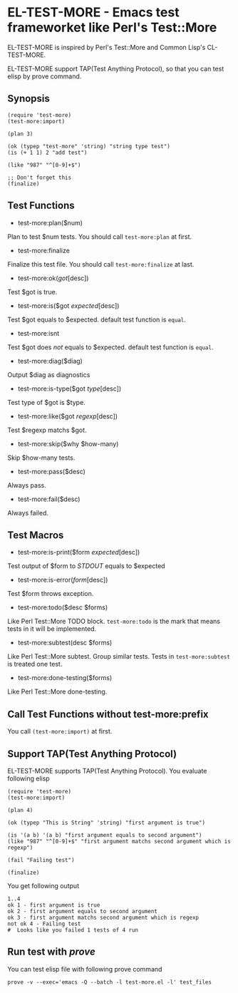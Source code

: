 # EL-TEST-MORE - Emacs test frameworket like Perl's Test::More
EL-TEST-MORE is inspired by Perl's Test::More and Common Lisp's CL-TEST-MORE.

EL-TEST-MORE support TAP(Test Anything Protocol), so that you can test elisp
by prove command.


## Synopsis

    (require 'test-more)
    (test-more:import)

    (plan 3)

    (ok (typep "test-more" 'string) "string type test")
    (is (+ 1 1) 2 "add test")

    (like "987" "^[0-9]+$")

    ;; Don't forget this
    (finalize)


## Test Functions

* test-more:plan($num)

Plan to test $num tests. You should call `test-more:plan` at first.

* test-more:finalize

Finalize this test file. You should call `test-more:finalize` at last.

* test-more:ok($got [$desc])

Test $got is true.

* test-more:is($got $expected [$desc])

Test $got equals to $expected. default test function is `equal`.

* test-more:isnt

Test $got does *not* equals to $expected. default test function is `equal`.

* test-more:diag($diag)

Output $diag as diagnostics

* test-more:is-type($got $type [$desc])

Test type of $got is $type.

* test-more:like($got $regexp [$desc])

Test $regexp matchs $got.

* test-more:skip($why $how-many)

Skip $how-many tests.

* test-more:pass($desc)

Always pass.

* test-more:fail($desc)

Always failed.


## Test Macros

* test-more:is-print($form $expected [$desc])

Test output of $form to *STDOUT* equals to $expected

* test-more:is-error($form [$desc])

Test $form throws exception.

* test-more:todo($desc $forms)

Like Perl Test::More TODO block.
`test-more:todo` is the mark that means tests in it will be implemented.

* test-more:subtest(desc $forms)

Like Perl Test::More subtest. Group similar tests.
Tests in `test-more:subtest` is treated one test.

* test-more:done-testing($forms)

Like Perl Test::More done-testing.


## Call Test Functions without test-more:prefix

You call `(test-more:import)` at first.


## Support TAP(Test Anything Protocol)

EL-TEST-MORE supports TAP(Test Anything Protocol).
You evaluate following elisp

    (require 'test-more)
    (test-more:import)

    (plan 4)

    (ok (typep "This is String" 'string) "first argument is true")

    (is '(a b) '(a b) "first argument equals to second argument")
    (like "987" "^[0-9]+$" "first argument matchs second argument which is regexp")

    (fail "Failing test")

    (finalize)

You get following output

    1..4
    ok 1 - first argument is true
    ok 2 - first argument equals to second argument
    ok 3 - first argument matchs second argument which is regexp
    not ok 4 - Failing test
    #  Looks like you failed 1 tests of 4 run

## Run test with *prove*

You can test elisp file with following prove command

    prove -v --exec='emacs -Q --batch -l test-more.el -l' test_files
